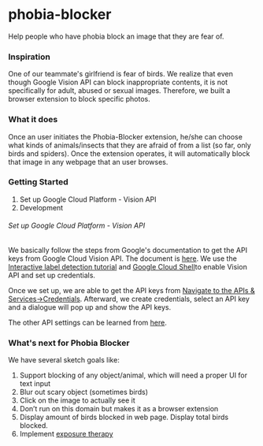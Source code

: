 # phobia-blocker
Help people who have phobia block an image that they are fear of.

### Inspiration
One of our teammate's girlfriend is fear of birds. We realize that even though Google Vision API can block inappropriate contents, it is not specifically for adult, abused or sexual images. Therefore, we built a browser extension to block specific photos. 

### What it does
Once an user initiates the Phobia-Blocker extension, he/she can choose what kinds of animals/insects that they are afraid of from a list (so far, only birds and spiders). Once the extension operates, it will automatically block that image in any webpage that an user browses. 

### Getting Started
1. Set up Google Cloud Platform - Vision API
2. Development

###### Set up Google Cloud Platform - Vision API
We basically follow the steps from Google's documentation to get the API keys from Google Cloud Vision API. The document is [here](https://cloud.google.com/vision/docs/). We use the [Interactive label detection tutorial](https://cloud.google.com/vision/docs/label-detection-tutorial) and [Google Cloud Shell](https://cloud.google.com/shell/docs)to enable Vision API and set up credentials. 

Once we set up, we are able to get the API keys from [Navigate to the APIs & Services→Credentials](https://cloud.google.com/docs/authentication/api-keys). Afterward, we create credentials, select an API key and a dialogue will pop up and show the API keys.

The other API settings can be learned from [here](https://cloud.google.com/docs/authentication/api-keys).


### What's next for Phobia Blocker
We have several sketch goals like:
1. Support blocking of any object/animal, which will need a proper UI for text input
2. Blur out scary object (sometimes birds)
3. Click on the image to actually see it
4. Don’t run on this domain but makes it as a browser extension 
5. Display amount of birds blocked in web page. Display total birds blocked.
6. Implement [exposure therapy](http://www.anxietycare.org.uk/docs/animal.asp)

